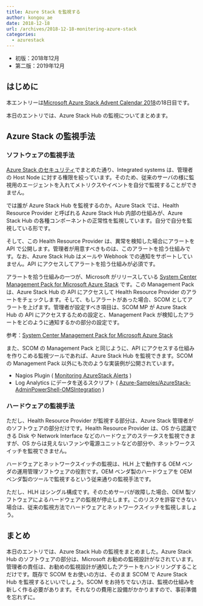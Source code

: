 ```yaml
---
title: Azure Stack を監視する
author: kongou_ae
date: 2018-12-18
url: /archives/2018-12-18-monitering-azure-stack
categories:
  - azurestack
---
```


- 初版：2018年12月
- 第二版：2019年12月

## はじめに

本エントリーは[Microsoft Azure Stack Advent Calendar 2018](https://qiita.com/advent-calendar/2018/azure-stack)の18日目です。

本日のエントリでは、Azure Stack Hub の監視についてまとめます。

## Azure Stack の監視手法

### ソフトウェアの監視手法

[Azure Stack のセキュリティ](https://aimless.jp/blog/archives/2018-12-11-security-of-azurestack/)でまとめた通り、Integrated systems は、管理者の Host Node に対する権限を絞っています。そのため、従来のサーバの様に監視用のエージェントを入れてメトリクスやイベントを自分で監視することができません。

では誰が Azure Stack Hub を監視するのか。Azure Stack では、Health Resource Provider と呼ばれる Azure Stack Hub 内部の仕組みが、Azure Stack Hub の各種コンポーネントの正常性を監視しています。自分で自分を監視している形です。

そして、この Health Resource Provider は、異常を検知した場合にアラートを API で公開します。管理者が用意すべきものは、このアラートを拾う仕組みです。なお、Azure Stack Hub はメールや Webhook での通知をサポートしていません。API にアクセスしてアラートを拾う仕組みが必須です。

アラートを拾う仕組みの一つが、Microsoft がリリースしている [System Center Management Pack for Microsoft Azure Stack](https://www.microsoft.com/en-us/download/details.aspx?id=55184) です。この Management Pack は、Azure Stack Hub の API にアクセスして Health Resource Provider のアラートをチェックします。そして、もしアラートがあった場合、SCOM としてアラートを上げます。管理者が設定すべき項目は、SCOM MP が Azure Stack Hub の API にアクセスするための設定と、Management Pack が検知したアラートをどのように通知するかの部分の設定です。

参考：[System Center Management Pack for Microsoft Azure Stack](https://docs.microsoft.com/ja-jp/azure/azure-stack/azure-stack-integrate-monitor)

また、SCOM の Management Pack と同じように、API にアクセスする仕組みを作りこめる監視ツールであれば、Azure Stack Hub を監視できます。SCOM の Management Pack 以外にも次のような実装例が公開されています。

- Nagios Plugin ( [Monitoring AzureStack Alerts](https://exchange.nagios.org/directory/Plugins/Cloud/Monitoring-AzureStack-Alerts/details) )
- Log Analytics にデータを送るスクリプト ( [Azure-Samples/AzureStack-AdminPowerShell-OMSIntegration](https://github.com/Azure-Samples/AzureStack-AdminPowerShell-OMSIntegration) )

### ハードウェアの監視手法

ただし、Health Resource Provider が監視する部分は、Azure Stack 管理者が のソフトウェアの部分だけです。Health Resource Provider は、OS から認識できる Disk や Network Interface などのハードウェアのステータスを監視できますが、OS からは見えないファンや電源ユニットなどの部分や、ネットワークスイッチを監視できません。

ハードウェアとネットワークスイッチの監視は、HLH 上で動作する OEM ベンダの運用管理ソフトウェアの役割です。OEM ベンダ製のハードウェアを OEM ベンダ製のツールで監視するという従来通りの監視手法です。

ただし、HLH はシングル構成です。そのためサーバが故障した場合、OEM 製ソフトウェアによるハードウェアの監視が停止します。このリスクを許容できない場合は、従来の監視方法でハードウェアとネットワークスイッチを監視しましょう。

## まとめ

本日のエントリでは、Azure Stack Hub の監視をまとめました。Azure Stack Hub のソフトウェアの部分は、Microsoft お勧めの監視設計がなされています。管理者の責任は、お勧めの監視設計が通知したアラートをハンドリングすることだけです。既存で SCOM をお使いの方は、そのまま SCOM で Azure Stack Hub を監視するといいでしょう。SCOM をお持ちでない方は、監視の仕組みを新しく作る必要があります。それなりの費用と設備がかかりますので、事前準備を忘れずに。
